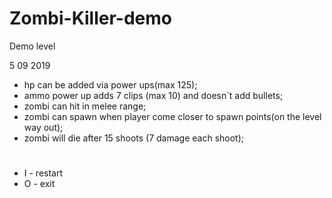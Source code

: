 # Zombi-Killer-demo
Demo level


5 09 2019

- hp can be added via power ups(max 125);
- ammo power up adds 7 clips (max 10) and doesn`t add bullets; 
- zombi can hit in melee range; 
- zombi can spawn when player come closer to spawn points(on the level way out);
- zombi will die after 15 shoots (7 damage each shoot); 

#

- I - restart
- O - exit
